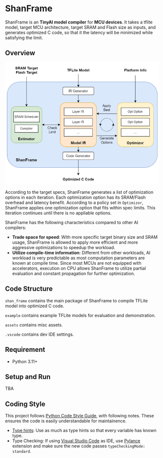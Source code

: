 # ShanFrame

ShanFrame is an **TinyAI model compiler** for **MCU devices**. It takes a tflite model, target MCU architecture, target SRAM and Flash size as inputs, and generates optimized C code, so that it the latency will be minimized while satisfying the limit.

## Overview
<p align="center">
    <img src="./assets/figures/Architecture.drawio.png" alt="architecture diagram" width="540">
</p>

According to the target specs, ShanFrame generates a list of optimization options in each iteration. Each optimization option has its SRAM/Flash overhead and latency benefit. According to a policy set in `Optimizor`, ShanFrame applies one optimization option that fits within spec limits. This iteration continues until there is no appliable options.

ShanFrame has the following characteristics compared to other AI compilers:
- **Trade space for speed**: With more specific target binary size and SRAM usage, ShanFrame is allowed to apply more efficient and more aggressive optimizations to speedup the workload.
- **Utilize compile-time information**: Different from other workloads, AI workload is very predictable as most computation parameters are known at compile time. Since most MCUs are not equipped with accelerators, execution on CPU allows ShanFrame to utilize partial evaluation and constant propagation for further optimization.

## Code Structure

`shan_frame` contains the main package of ShanFrame to compile TFLite model into optimized C code.

`example` contains example TFLite models for evaluation and demonstration.

`assets` contains misc assets.

`.vscode` contains dev IDE settings.

## Requirement

- Python 3.11+

## Setup and Run

TBA

## Coding Style

This project follows [Python Code Style Guide](https://peps.python.org/pep-0008/), with following notes. These ensures the code is easily understandable for maintainence. 

- [Type hints](https://docs.python.org/3/library/typing.html): Use as much as type hints so that every variable has known type. 
- Type Checking: If using [Visual Studio Code](https://code.visualstudio.com/) as IDE, use [Pylance](https://marketplace.visualstudio.com/items?itemName=ms-python.vscode-pylance) extension and make sure the new code passes `typeCheckingMode: standard`. 
